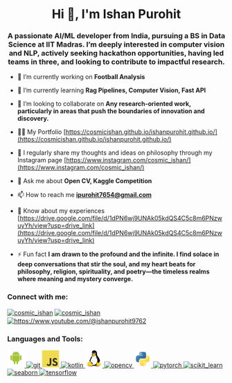 <h1 align="center">Hi 👋, I'm Ishan Purohit</h1>
<h3 align="center">A passionate AI/ML developer from India, pursuing a BS in Data Science at IIT Madras. I’m deeply interested in computer vision and NLP, actively seeking hackathon opportunities, having led teams in three, and looking to contribute to impactful research.</h3>

- 🔭 I’m currently working on **Football Analysis**

- 🌱 I’m currently learning **Rag Pipelines, Computer Vision, Fast API**

- 👯 I’m looking to collaborate on **Any research-oriented work, particularly in areas that push the boundaries of innovation and discovery.**

- 👨‍💻 My Portfolio [https://cosmicishan.github.io/ishanpurohit.github.io/](https://cosmicishan.github.io/ishanpurohit.github.io/)

- 📝 I regularly share my thoughts and ideas on philosophy through my Instagram page [https://www.instagram.com/cosmic_ishan/](https://www.instagram.com/cosmic_ishan/)

- 💬 Ask me about **Open CV, Kaggle Competition**

- 📫 How to reach me **ipurohit7654@gmail.com**

- 📄 Know about my experiences [https://drive.google.com/file/d/1dPN6wj9UNAk05kdQS4C5c8m6PNzwuyYh/view?usp=drive_link](https://drive.google.com/file/d/1dPN6wj9UNAk05kdQS4C5c8m6PNzwuyYh/view?usp=drive_link)

- ⚡ Fun fact **I am drawn to the profound and the infinite. I find solace in deep conversations that stir the soul, and my heart beats for philosophy, religion, spirituality, and poetry—the timeless realms where meaning and mystery converge.**

<h3 align="left">Connect with me:</h3>
<p align="left">
<a href="https://twitter.com/cosmic_ishan" target="blank"><img align="center" src="https://raw.githubusercontent.com/rahuldkjain/github-profile-readme-generator/master/src/images/icons/Social/twitter.svg" alt="cosmic_ishan" height="30" width="40" /></a>
<a href="https://instagram.com/cosmic_ishan" target="blank"><img align="center" src="https://raw.githubusercontent.com/rahuldkjain/github-profile-readme-generator/master/src/images/icons/Social/instagram.svg" alt="cosmic_ishan" height="30" width="40" /></a>
<a href="https://www.youtube.com/c/https://www.youtube.com/@ishanpurohit9762" target="blank"><img align="center" src="https://raw.githubusercontent.com/rahuldkjain/github-profile-readme-generator/master/src/images/icons/Social/youtube.svg" alt="https://www.youtube.com/@ishanpurohit9762" height="30" width="40" /></a>
</p>

<h3 align="left">Languages and Tools:</h3>
<p align="left"> <a href="https://developer.android.com" target="_blank" rel="noreferrer"> <img src="https://raw.githubusercontent.com/devicons/devicon/master/icons/android/android-original-wordmark.svg" alt="android" width="40" height="40"/> </a> <a href="https://git-scm.com/" target="_blank" rel="noreferrer"> <img src="https://www.vectorlogo.zone/logos/git-scm/git-scm-icon.svg" alt="git" width="40" height="40"/> </a> <a href="https://developer.mozilla.org/en-US/docs/Web/JavaScript" target="_blank" rel="noreferrer"> <img src="https://raw.githubusercontent.com/devicons/devicon/master/icons/javascript/javascript-original.svg" alt="javascript" width="40" height="40"/> </a> <a href="https://kotlinlang.org" target="_blank" rel="noreferrer"> <img src="https://www.vectorlogo.zone/logos/kotlinlang/kotlinlang-icon.svg" alt="kotlin" width="40" height="40"/> </a> <a href="https://www.linux.org/" target="_blank" rel="noreferrer"> <img src="https://raw.githubusercontent.com/devicons/devicon/master/icons/linux/linux-original.svg" alt="linux" width="40" height="40"/> </a> <a href="https://opencv.org/" target="_blank" rel="noreferrer"> <img src="https://www.vectorlogo.zone/logos/opencv/opencv-icon.svg" alt="opencv" width="40" height="40"/> </a> <a href="https://www.python.org" target="_blank" rel="noreferrer"> <img src="https://raw.githubusercontent.com/devicons/devicon/master/icons/python/python-original.svg" alt="python" width="40" height="40"/> </a> <a href="https://pytorch.org/" target="_blank" rel="noreferrer"> <img src="https://www.vectorlogo.zone/logos/pytorch/pytorch-icon.svg" alt="pytorch" width="40" height="40"/> </a> <a href="https://scikit-learn.org/" target="_blank" rel="noreferrer"> <img src="https://upload.wikimedia.org/wikipedia/commons/0/05/Scikit_learn_logo_small.svg" alt="scikit_learn" width="40" height="40"/> </a> <a href="https://seaborn.pydata.org/" target="_blank" rel="noreferrer"> <img src="https://seaborn.pydata.org/_images/logo-mark-lightbg.svg" alt="seaborn" width="40" height="40"/> </a> <a href="https://www.tensorflow.org" target="_blank" rel="noreferrer"> <img src="https://www.vectorlogo.zone/logos/tensorflow/tensorflow-icon.svg" alt="tensorflow" width="40" height="40"/> </a> </p>




<!--
**cosmicishan/cosmicishan** is a ✨ _special_ ✨ repository because its `README.md` (this file) appears on your GitHub profile.

Here are some ideas to get you started:

- 🔭 I’m currently working on ...
- 🌱 I’m currently learning ...
- 👯 I’m looking to collaborate on ...
- 🤔 I’m looking for help with ...
- 💬 Ask me about ...
- 📫 How to reach me: ...
- 😄 Pronouns: ...
- ⚡ Fun fact: ...
-->
